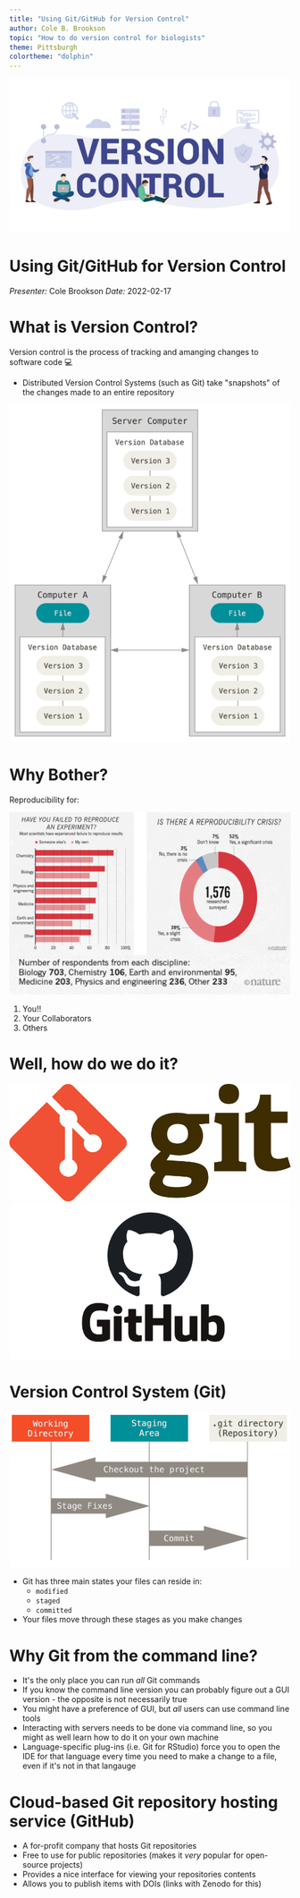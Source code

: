 ```yaml
---
title: "Using Git/GitHub for Version Control"
author: Cole B. Brookson
topic: "How to do version control for biologists"
theme: Pittsburgh
colortheme: "dolphin"
---
```


![bg left width:600](./figs/version-control.png)

# **Using Git/GitHub for Version Control**

*Presenter:* Cole Brookson
*Date:* 2022-02-17

# What is Version Control?

Version control is the process of tracking and amanging changes to software code :computer:

* Distributed Version Control Systems (such as Git) take "snapshots" of the changes made to an entire repository 

![bg right:40% height:80%](./figs/distributed.png)

# Why Bother? 

Reproducibility for: 

![bg right:60% height:70%](./figs/nature-repro.jpg)

1. You!!
2. Your Collaborators
3. Others

# Well, how do we do it?

![bg right width:50% height:10%](./figs/git.png)
![bg width:100% height:30%](./figs/github.png)

# Version Control System (Git)

![bg right width:100% height:50%](./figs/git-workflow.png)


* Git has three main states your files can reside in: 
  * `modified`
  * `staged`
  * `committed`
* Your files move through these stages as you make changes 

# Why Git from the command line? 

* It's the only place you can run *all* Git commands 
* If you know the command line version you can probably figure out a GUI version - the opposite is not necessarily true 
* You might have a preference of GUI, but *all* users can use command line tools
* Interacting with servers needs to be done via command line, so you might as well learn how to do it on your own machine 
* Language-specific plug-ins (i.e. Git for RStudio) force you to open the IDE for that language every time you need to make a change to a file, even if it's not in that langauge 

# Cloud-based Git repository hosting service (GitHub)

* A for-profit company that hosts Git repositories
* Free to use for public repositories (makes it *very* popular for open-source projects)
* Provides a nice interface for viewing your repositories contents
* Allows you to publish items with DOIs (links with Zenodo for this) 
